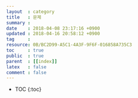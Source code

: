 ```yaml
---
layout  : category
title   : 문제
summary : 
date    : 2018-04-08 23:17:16 +0900
updated : 2018-04-16 20:58:12 +0900
tag     : 
resource: 0B/BC2D99-A5C1-4A3F-9F6F-016858A735C3
toc     : true
public  : true
parent  : [[index]]
latex   : false
comment : false
---
```

* TOC
{:toc}

